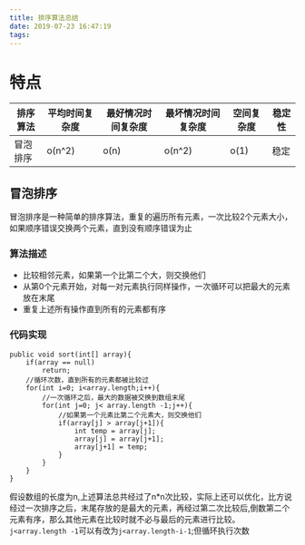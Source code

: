```yaml
---
title: 排序算法总结
date: 2019-07-23 16:47:19
tags:
---
```

# 特点
排序算法|平均时间复杂度|最好情况时间复杂度|最坏情况时间复杂度|空间复杂度|稳定性
--|--|--|--|--|--|
冒泡排序|o(n^2)|o(n)|o(n^2)|o(1)|稳定

## 冒泡排序
冒泡排序是一种简单的排序算法，重复的遍历所有元素，一次比较2个元素大小，如果顺序错误交换两个元素，直到没有顺序错误为止
### 算法描述
- 比较相邻元素，如果第一个比第二个大，则交换他们
- 从第0个元素开始，对每一对元素执行同样操作，一次循环可以把最大的元素放在末尾
- 重复上述所有操作直到所有的元素都有序
### 代码实现
```
public void sort(int[] array){
    if(array == null)
        return;
    //循环次数，直到所有的元素都被比较过
    for(int i=0; i<array.length;i++){
        //一次循环之后，最大的数据被交换到数组末尾
        for(int j=0; j< array.length -1;j++){
            //如果第一个元素比第二个元素大，则交换他们
            if(array[j] > array[j+1]){
                int temp = array[j];
                array[j] = array[j+1];
                array[j+1] = temp;
            }
        }
    }
}
```
假设数组的长度为n,上述算法总共经过了n*n次比较，实际上还可以优化，比方说经过一次排序之后，末尾存放的是最大的元素，再经过第二次比较后,倒数第二个元素有序，那么其他元素在比较时就不必与最后的元素进行比较。`j<array.length -1`可以有改为`j<array.length-i-1`;但循环执行次数
